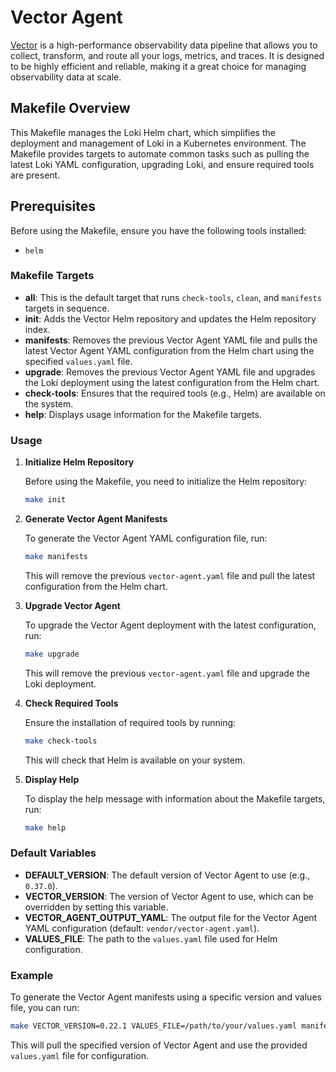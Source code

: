 # Vector Agent

[Vector](https://github.com/vectordotdev/vector) is a high-performance
observability data pipeline that allows you to collect, transform, and route
all your logs, metrics, and traces. It is designed to be highly efficient and
reliable, making it a great choice for managing observability data at scale.

## Makefile Overview

This Makefile manages the Loki Helm chart, which simplifies the deployment and
management of Loki in a Kubernetes environment. The Makefile provides targets
to automate common tasks such as pulling the latest Loki YAML configuration,
upgrading Loki, and ensure required tools are present.

## Prerequisites

Before using the Makefile, ensure you have the following tools installed:

- `helm`

### Makefile Targets

- **all**: This is the default target that runs `check-tools`, `clean`, and
`manifests` targets in sequence.
- **init**: Adds the Vector Helm repository and updates the Helm repository
index.
- **manifests**: Removes the previous Vector Agent YAML file and pulls the
latest Vector Agent YAML configuration from the Helm chart using the specified
`values.yaml` file.
- **upgrade**: Removes the previous Vector Agent YAML file and upgrades the Loki
deployment using the latest configuration from the Helm chart.
- **check-tools**: Ensures that the required tools (e.g., Helm) are available
on the system.
- **help**: Displays usage information for the Makefile targets.

### Usage

1. **Initialize Helm Repository**

   Before using the Makefile, you need to initialize the Helm repository:

   ```sh
   make init
   ```

2. **Generate Vector Agent Manifests**

   To generate the Vector Agent YAML configuration file, run:

   ```sh
   make manifests
   ```

   This will remove the previous `vector-agent.yaml` file and pull the latest
   configuration from the Helm chart.

3. **Upgrade Vector Agent**

   To upgrade the Vector Agent deployment with the latest configuration, run:

   ```sh
   make upgrade
   ```

   This will remove the previous `vector-agent.yaml` file and upgrade the Loki deployment.

4. **Check Required Tools**

   Ensure the installation of required tools by running:

   ```sh
   make check-tools
   ```

   This will check that Helm is available on your system.

5. **Display Help**

   To display the help message with information about the Makefile targets, run:

   ```sh
   make help
   ```

### Default Variables

- **DEFAULT_VERSION**: The default version of Vector Agent to use (e.g.,
`0.37.0`).
- **VECTOR_VERSION**: The version of Vector Agent to use, which can be
overridden by setting this variable.
- **VECTOR_AGENT_OUTPUT_YAML**: The output file for the Vector Agent YAML
configuration (default: `vendor/vector-agent.yaml`).
- **VALUES_FILE**: The path to the `values.yaml` file used for Helm
configuration.

### Example

To generate the Vector Agent manifests using a specific version and values
file, you can run:

```sh
make VECTOR_VERSION=0.22.1 VALUES_FILE=/path/to/your/values.yaml manifests
```

This will pull the specified version of Vector Agent and use the provided
`values.yaml` file for configuration.
